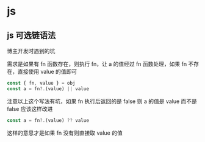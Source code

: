 # js

## js 可选链语法

博主开发时遇到的坑

需求是如果有 fn 函数存在，则执行 fn，让 a 的值经过 fn 函数处理，如果 fn 不存在，直接使用 value 的值即可

```javascript
const { fn, value } = obj
const a = fn?.(value) || value
```

注意以上这个写法有坑，如果 fn 执行后返回的是 false 则 a 的值是 value 而不是 false
应该这样改进

```javascript
const a = fn?.(value) ?? value
```

这样的意思才是如果 fn 没有则直接取 value 的值

